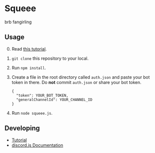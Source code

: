 # Squeee

brb fangirling

## Usage

0. Read [this tutorial]('https://www.devdungeon.com/content/javascript-discord-bot-tutorial').
1. `git clone` this repository to your local.
2. Run `npm install`.
3. Create a file in the root directory called `auth.json` and paste your bot token in there. Do **not** commit `auth.json` or share your bot token.
	
    ```
    {
      "token": YOUR_BOT_TOKEN,
      "generalChannelId": YOUR_CHANNEL_ID
    }
    ```

4. Run `node squeee.js`.

## Developing

- [Tutorial]('https://www.devdungeon.com/content/javascript-discord-bot-tutorial')
- [discord.js Documentation](https://discord.js.org/#/docs/main/stable/general/welcome)